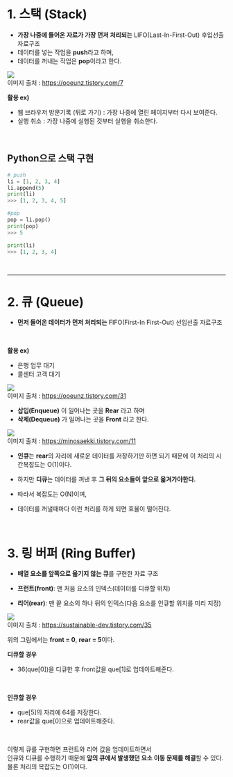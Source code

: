 # 1. 스택 (Stack)
- **가장 나중에 들어온 자료가 가장 먼저 처리되는** LIFO(Last-In-First-Out) 후입선출 자료구조
- 데이터를 넣는 작업을 **push**라고 하며,
- 데이터를 꺼내는 작업은 **pop**이라고 한다. 

![](https://images.velog.io/images/wjddk97/post/10fe14b5-2963-446e-b365-e0e51fdd7214/image.png)<br>
이미지 출처 : https://ooeunz.tistory.com/7 
<br>

**활용 ex)**
- 웹 브라우저 방문기록 (뒤로 가기) : 가장 나중에 열린 페이지부터 다시 보여준다.
- 실행 취소 : 가장 나중에 실행된 것부터 실행을 취소한다.

<br>

## Python으로 스택 구현
```py
# push
li = [1, 2, 3, 4]
li.append(5)
print(li)
>>> [1, 2, 3, 4, 5]

#pop
pop = li.pop()
print(pop)
>>> 5

print(li)
>>> [1, 2, 3, 4]
```
<br>

------

# 2. 큐 (Queue)

- **먼저 들어온 데이터가 먼저 처리되는** FIFO(First-In First-Out) 선입선출 자료구조
<br>

**활용 ex)** 
- 은행 업무 대기 
- 콜센터 고객 대기 

![](https://images.velog.io/images/wjddk97/post/68bef825-7f4d-4859-b2db-930e3ca6efab/image.png) <br>
이미지 출처 :  https://ooeunz.tistory.com/31 
<br>

- **삽입(Enqueue)** 이 일어나는 곳을 **Rear** 라고 하며 
- **삭제(Dequeue)** 가 일어나는 곳을 **Front** 라고 한다.

![](https://images.velog.io/images/wjddk97/post/4d45ff60-f6c1-4828-94fe-41d734cde9a0/image.png) <br>
이미지 출처 : https://minosaekki.tistory.com/11
<br>


- **인큐**는 **rear**의 자리에 새로운 데이터를 저장하기만 하면 되기 때문에 이 처리의 시간복잡도는 O(1)이다.


- 하지만 **디큐**는 데이터를 꺼낸 후 **그 뒤의 요소들이 앞으로 옮겨가야한다.** 
- 따라서 복잡도는 O(N)이며, 
- 데이터를 꺼낼때마다 이런 처리를 하게 되면 효율이 떨어진다.
<br>

# 3. 링 버퍼 (Ring Buffer)

- **배열 요소를 앞쪽으로 옮기지 않는 큐**를 구현한 자료 구조


- **프런트(front)**: 맨 처음 요소의 인덱스(데이터를 디큐할 위치)
- **리어(rear)**: 맨 끝 요소의 하나 뒤의 인덱스(다음 요소를 인큐할 위치를 미리 지정)

![](https://images.velog.io/images/wjddk97/post/82fe8cbd-1f32-4aa9-9fde-2dceff36c8c8/image.png) <br>
이미지 출처 : https://sustainable-dev.tistory.com/35
<br>

위의 그림에서는 **front = 0**,  **rear = 5**이다.
<br>

**디큐할 경우** 
- 36(que[0])을 디큐한 후 front값을 que[1]로 업데이트해준다. 
<br>

**인큐할 경우**
- que[5]의 자리에 64를 저장한다. 
- rear값을 que[0]으로 업데이트해준다.

<br>

이렇게 큐를 구현하면 프런트와 리어 값을 업데이트하면서 <br>
인큐와 디큐를 수행하기 때문에 **앞의 큐에서 발생했던 요소 이동 문제를 해결**할 수 있다. <br>
물론 처리의 복잡도는 O(1)이다.